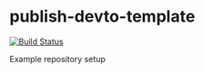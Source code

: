 # publish-devto-template

[![Build Status](https://github.com/sinedied/publish-devto-template/workflows/publish/badge.svg)](https://github.com/sinedied/publish-devto-template/actions)

Example repository setup
